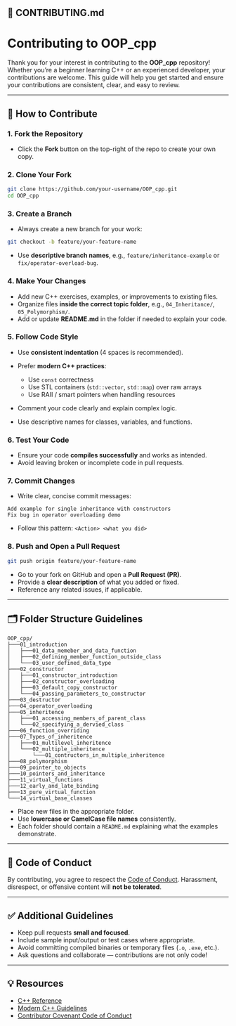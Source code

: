 ## 📘 CONTRIBUTING.md

# Contributing to OOP_cpp

Thank you for your interest in contributing to the **OOP_cpp** repository!
Whether you’re a beginner learning C++ or an experienced developer, your contributions are welcome. This guide will help you get started and ensure your contributions are consistent, clear, and easy to review.

---

## 🌟 How to Contribute

### 1. **Fork the Repository**

* Click the **Fork** button on the top-right of the repo to create your own copy.

### 2. **Clone Your Fork**

```bash
git clone https://github.com/your-username/OOP_cpp.git
cd OOP_cpp
```

### 3. **Create a Branch**

* Always create a new branch for your work:

```bash
git checkout -b feature/your-feature-name
```

* Use **descriptive branch names**, e.g., `feature/inheritance-example` or `fix/operator-overload-bug`.

### 4. **Make Your Changes**

* Add new C++ exercises, examples, or improvements to existing files.
* Organize files **inside the correct topic folder**, e.g., `04_Inheritance/`, `05_Polymorphism/`.
* Add or update **README.md** in the folder if needed to explain your code.

### 5. **Follow Code Style**

* Use **consistent indentation** (4 spaces is recommended).
* Prefer **modern C++ practices**:

  * Use `const` correctness
  * Use STL containers (`std::vector`, `std::map`) over raw arrays
  * Use RAII / smart pointers when handling resources
* Comment your code clearly and explain complex logic.
* Use descriptive names for classes, variables, and functions.

### 6. **Test Your Code**

* Ensure your code **compiles successfully** and works as intended.
* Avoid leaving broken or incomplete code in pull requests.

### 7. **Commit Changes**

* Write clear, concise commit messages:

```text
Add example for single inheritance with constructors
Fix bug in operator overloading demo
```

* Follow this pattern: `<Action> <what you did>`

### 8. **Push and Open a Pull Request**

```bash
git push origin feature/your-feature-name
```

* Go to your fork on GitHub and open a **Pull Request (PR)**.
* Provide a **clear description** of what you added or fixed.
* Reference any related issues, if applicable.

---

## 🗂 Folder Structure Guidelines

```
OOP_cpp/
├───01_introduction
│   ├───01_data_memeber_and_data_function
│   ├───02_defining_member_function_outside_class
│   └───03_user_defined_data_type
├───02_constructor
│   ├───01_constructor_introduction
│   ├───02_constructor_overloading
│   ├───03_default_copy_constructor
│   └───04_passing_parameters_to_constructor
├───03_destructor
├───04_operator_overloading
├───05_inheritence
│   ├───01_accessing_members_of_parent_class
│   └───02_specifying_a_dervied_class
├───06_function_overriding
├───07_Types_of_inheritence
│   ├───01_multilevel_inheritence
│   └───02_multiple_inheritence
│       └───01_contructors_in_multiple_inheritence
├───08_polymorphism
├───09_pointer_to_objects
├───10_pointers_and_inheritance
├───11_virtual_functions
├───12_early_and_late_binding
├───13_pure_virtual_function
└───14_virtual_base_classes
```

* Place new files in the appropriate folder.
* Use **lowercase or CamelCase file names** consistently.
* Each folder should contain a `README.md` explaining what the examples demonstrate.

---

## 📏 Code of Conduct

By contributing, you agree to respect the [Code of Conduct](CODE_OF_CONDUCT.md).
Harassment, disrespect, or offensive content will **not be tolerated**.

---

## ✅ Additional Guidelines

* Keep pull requests **small and focused**.
* Include sample input/output or test cases where appropriate.
* Avoid committing compiled binaries or temporary files (`.o`, `.exe`, etc.).
* Ask questions and collaborate — contributions are not only code!

---

## 💡 Resources

* [C++ Reference](https://en.cppreference.com/w/)
* [Modern C++ Guidelines](https://isocpp.github.io/CppCoreGuidelines/CppCoreGuidelines)
* [Contributor Covenant Code of Conduct](https://www.contributor-covenant.org/)

